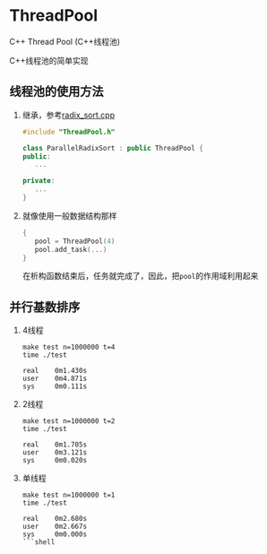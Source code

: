 # ThreadPool
C++ Thread Pool (C++线程池)

C++线程池的简单实现


## 线程池的使用方法
1. 继承，参考[radix_sort.cpp](radix_sort.cpp)
   ```cpp
   #include "ThreadPool.h"

   class ParallelRadixSort : public ThreadPool {
   public:
      ...

   private:
      ...
   }

   ```

2. 就像使用一般数据结构那样
   ```cpp
   {
      pool = ThreadPool(4)
      pool.add_task(...)
   }
   ```
   在析构函数结束后，任务就完成了，因此，把`pool`的作用域利用起来



## 并行基数排序
1. 4线程
   ```shell
   make test n=1000000 t=4
   time ./test
   
   real    0m1.430s
   user    0m4.871s
   sys     0m0.111s
   ```

2. 2线程
   ```shell
   make test n=1000000 t=2
   time ./test
   
   real    0m1.705s
   user    0m3.121s
   sys     0m0.020s
   ```

3. 单线程
   ```shell
   make test n=1000000 t=1
   time ./test
   
   real    0m2.680s
   user    0m2.667s
   sys     0m0.000s
   ```shell
